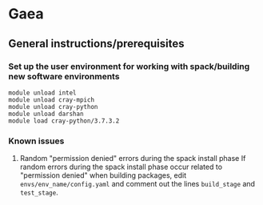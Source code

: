# Gaea
## General instructions/prerequisites

### Set up the user environment for working with spack/building new software environments
```
module unload intel
module unload cray-mpich
module unload cray-python
module unload darshan
module load cray-python/3.7.3.2
```

### Known issues
1. Random "permission denied" errors during the spack install phase
If random errors during the spack install phase occur related to "permission denied" when building packages, edit `envs/env_name/config.yaml` and comment out the lines `build_stage` and `test_stage`.
